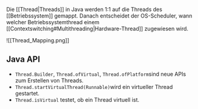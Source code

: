 Die [[Thread|Threads]] in Java werden 1:1 auf die Threads des [[Betriebssystem]] gemappt.
Danach entscheidet der OS-Scheduler, wann welcher Betriebssystemthread einem [[Contextswitching#Multithreading|Hardware-Thread]] zugewiesen wird.

![[Thread_Mapping.png]]


## Java API
- `Thread.Builder`, `Thread.ofVirtual`, `Thread.ofPlatform`sind neue APIs zum Erstellen von Threads.
- `Thread.startVirtualThread(Runnable)`wird ein virtueller Thread gestartet.
- `Thread.isVirtual` testet, ob ein Thread virtuell ist.